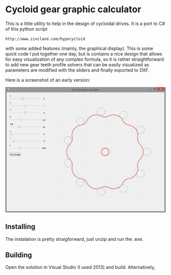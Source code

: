 Cycloid gear graphic calculator
===============================

This is a little utility to help in the design of cycloidal drives. It is a port to C# of this python script

    http://www.zincland.com/hypocycloid

with some added features (mainly, the graphical display). This is some quick code I put together one day, but is contains a nice design that allows for easy visualization of any complex formula, so it is rather straightforward to add new gear teeth profile solvers that can be easily visualized as parameters are modified with the sliders and finally exported to DXF. 

Here is a screenshot of an early version: 

![Screenshot](/Screenshots/02.jpg)


## Installing

The instalation is pretty straigforward, just unzip and run the .exe. 


## Building

Open the solution in Visual Studio (I used 2013) and build. Alternatively, 


